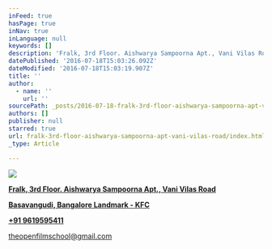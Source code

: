 ```yaml
---
inFeed: true
hasPage: true
inNav: true
inLanguage: null
keywords: []
description: 'Fralk, 3rd Floor. Aishwarya Sampoorna Apt., Vani Vilas Road'
datePublished: '2016-07-18T15:03:26.092Z'
dateModified: '2016-07-18T15:03:19.907Z'
title: ''
author:
  - name: ''
    url: ''
sourcePath: _posts/2016-07-18-fralk-3rd-floor-aishwarya-sampoorna-apt-vani-vilas-road.md
authors: []
publisher: null
starred: true
url: fralk-3rd-floor-aishwarya-sampoorna-apt-vani-vilas-road/index.html
_type: Article

---
```

![](https://the-grid-user-content.s3-us-west-2.amazonaws.com/1ece1963-f156-4e1c-bfee-d964b83f03cc.jpg)

[**Fralk, 3rd Floor. Aishwarya Sampoorna Apt., Vani Vilas Road**][0]

[**Basavangudi, Bangalore Landmark - KFC**][0]

[**+91 9619595411**][0]

[theopenfilmschool@gmail.com][0]

[0]: https://app.thegrid.io/posts/72f8c6cf-f6c8-4fc8-97cb-c7a370fe5bbc/null